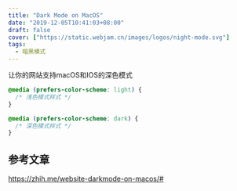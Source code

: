 ```yaml
---
title: "Dark Mode on MacOS"
date: "2019-12-05T10:41:03+08:00"
draft: false
cover: ["https://static.webjam.cn/images/logos/night-mode.svg"]
tags:
  - 暗黑模式
---
```


让你的网站支持macOS和IOS的深色模式

```css
@media (prefers-color-scheme: light) {
  /* 浅色模式样式 */
}

@media (prefers-color-scheme: dark) {
  /* 深色模式样式 */
}
```

## 参考文章

https://zhih.me/website-darkmode-on-macos/#